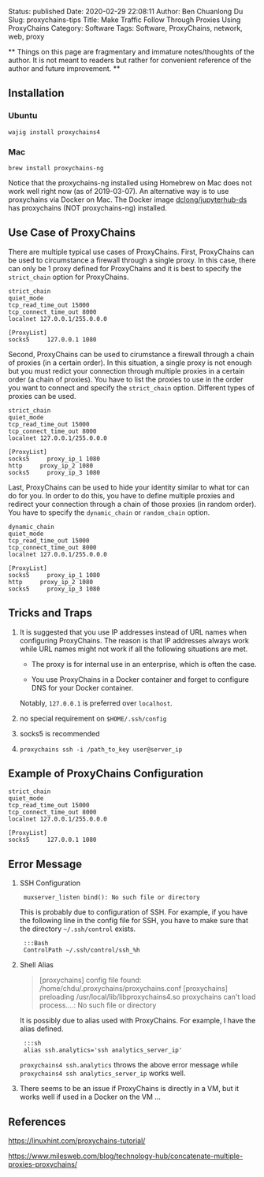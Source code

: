 Status: published
Date: 2020-02-29 22:08:11
Author: Ben Chuanlong Du
Slug: proxychains-tips
Title: Make Traffic Follow Through Proxies Using ProxyChains
Category: Software
Tags: Software, ProxyChains, network, web, proxy

**
Things on this page are
fragmentary and immature notes/thoughts of the author.
It is not meant to readers
but rather for convenient reference of the author and future improvement.
**

## Installation

### Ubuntu

```
wajig install proxychains4
```

### Mac

```
brew install proxychains-ng
```
Notice that the proxychains-ng installed using Homebrew on Mac does not work well right now (as of 2019-03-07).
An alternative way is to use proxychains via Docker on Mac.
The Docker image
[dclong/jupyterhub-ds](https://cloud.docker.com/repository/docker/dclong/jupyterhub-ds)
has proxychains (NOT proxychains-ng) installed.

## Use Case of ProxyChains

There are multiple typical use cases of ProxyChains.
First,
ProxyChains can be used to circumstance a firewall through a single proxy. 
In this case, 
there can only be 1 proxy defined for ProxyChains
and it is best to specify the `strict_chain` option for ProxyChains.
```text
strict_chain
quiet_mode
tcp_read_time_out 15000
tcp_connect_time_out 8000
localnet 127.0.0.1/255.0.0.0

[ProxyList]
socks5     127.0.0.1 1080
```
Second,
ProxyChains can be used to cirumstance a firewall through a chain of proxies (in a certain order).
In this situation, 
a single proxy is not enough but you must redict your connection 
through multiple proxies in a certain order (a chain of proxies).
You have to list the proxies to use in the order you want to connect 
and specify the `strict_chain` option. 
Different types of proxies can be used.
```text
strict_chain
quiet_mode
tcp_read_time_out 15000
tcp_connect_time_out 8000
localnet 127.0.0.1/255.0.0.0

[ProxyList]
socks5     proxy_ip_1 1080
http     proxy_ip_2 1080
socks5     proxy_ip_3 1080
```
Last,
ProxyChains can be used to hide your identity similar to what tor can do for you. 
In order to do this, 
you have to define multiple proxies 
and redirect your connection through a chain of those proxies (in random order).
You have to specify the `dynamic_chain` or `random_chain` option.
```text
dynamic_chain
quiet_mode
tcp_read_time_out 15000
tcp_connect_time_out 8000
localnet 127.0.0.1/255.0.0.0

[ProxyList]
socks5     proxy_ip_1 1080
http     proxy_ip_2 1080
socks5     proxy_ip_3 1080
```

## Tricks and Traps 

1. It is suggested that you use IP addresses instead of URL names when configuring ProxyChains. 
    The reason is that IP addresses always work while URL names might not work if all the following situations are met.

    - The proxy is for internal use in an enterprise, which is often the case.

    - You use ProxyChains in a Docker container and forget to configure DNS for your Docker container.

    Notably, `127.0.0.1` is preferred over `localhost`.

2. no special requirement on `$HOME/.ssh/config`

3. socks5 is recommended

4. `proxychains ssh -i /path_to_key user@server_ip`


## Example of ProxyChains Configuration

```text
strict_chain
quiet_mode
tcp_read_time_out 15000
tcp_connect_time_out 8000
localnet 127.0.0.1/255.0.0.0

[ProxyList]
socks5     127.0.0.1 1080
```

## Error Message

1. SSH Configuration

        muxserver_listen bind(): No such file or directory

    This is probably due to configuration of SSH.
    For example,
    if you have the following line in the config file for SSH,
    you have to make sure that the directory `~/.ssh/control` exists.

        :::Bash
        ControlPath ~/.ssh/control/ssh_%h


2. Shell Alias

    > [proxychains] config file found: /home/chdu/.proxychains/proxychains.conf
    > [proxychains] preloading /usr/local/lib/libproxychains4.so
    > proxychains can't load process....: No such file or directory

    It is possibly due to alias used with ProxyChains.
    For example,
    I have the alias defined.

        :::sh
        alias ssh.analytics='ssh analytics_server_ip'

    `proxychains4 ssh.analytics` throws the above error message
    while `proxychains4 ssh analytics_server_ip` works well.


3. There seems to be an issue if ProxyChains is directly in a VM,
    but it works well if used in a Docker on the VM ...

## References

https://linuxhint.com/proxychains-tutorial/

https://www.milesweb.com/blog/technology-hub/concatenate-multiple-proxies-proxychains/
